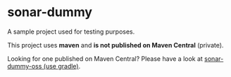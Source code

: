 # sonar-dummy

A sample project used for testing purposes.

This project uses **maven** and **is not published on Maven Central** (private).

Looking for one published on Maven Central?
Please have a look at [sonar-dummy-oss (use gradle)](https://github.com/SonarSource/sonar-dummy-oss).
